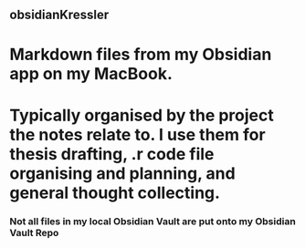 ## obsidianKressler

# Markdown files from my Obsidian app on my MacBook. 
# Typically organised by the project the notes relate to. I use them for thesis drafting, .r code file organising and planning, and general thought collecting. 

### Not all files in my local Obsidian Vault are put onto my Obsidian Vault Repo 